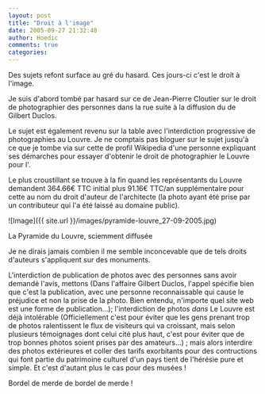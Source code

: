 ```yaml
---
layout: post
title: "Droit à l'image"
date: 2005-09-27 21:32:48
author: Hoedic
comments: true
categories: 
---
```



Des sujets refont surface au gré du hasard. Ces jours-ci c'est le droit à l'image.

Je suis d'abord tombé par hasard sur ce  de Jean-Pierre Cloutier sur le droit de photographier des personnes dans la rue suite à la diffusion du  de Gilbert Duclos.

Le sujet est également revenu sur la table avec l'interdiction progressive de photographies au Louvre. Je ne comptais pas bloguer sur le sujet jusqu'à ce que je tombe via  sur cette  de profil Wikipedia d'une personne expliquant ses démarches pour essayer d'obtenir le droit de photographier le Louvre pour l'.

Le plus croustillant se trouve à la fin quand les représentants du Louvre demandent 364.66€ TTC initial plus 91.16€ TTC/an supplémentaire pour cette  au nom du droit d'auteur de l'architecte (la photo ayant été prise par un contributeur qui l'a été laissé au domaine public).

![Image]({{ site.url }}/images/pyramide-louvre_27-09-2005.jpg)
<div class="photoattrib">La Pyramide du Louvre, sciemment diffusée</div>



Je ne dirais jamais combien il me semble inconcevable que de tels droits d'auteurs s'appliquent sur des monuments. 

L'interdiction de publication de photos avec des personnes sans avoir demandé l'avis, mettons (Dans l'affaire Gilbert Duclos, l'appel spécifie bien que c'est la publication, avec une personne reconnaissable qui cause le préjudice et non la prise de la photo. Bien entendu, n'importe quel site web est une forme de publication...); l'interdiction de photos *dans* Le Louvre est déjà intolérable (Officiellement c'est pour éviter que les gens prenant trop de photos ralentissent le flux de visiteurs qui va croissant, mais selon plusieurs témoignages dont celui cité plus haut, c'est pour éviter que de trop bonnes photos soient prises par des amateurs...) ; mais alors interdire des photos extérieures et coller des tarifs exorbitants pour des contructions qui font partie du patrimoine culturel d'un pays tient de l'hérésie pure et simple. Et c'est d'autant plus le cas pour des musées !

Bordel de merde de bordel de merde !